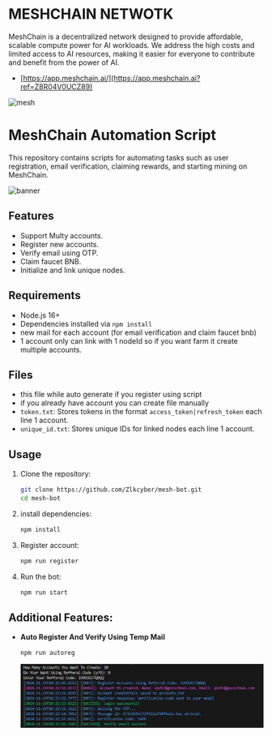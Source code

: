 # MESHCHAIN NETWOTK 
MeshChain is a decentralized network designed to provide affordable, scalable compute power for AI workloads. We address the high costs and limited access to AI resources, making it easier for everyone to contribute and benefit from the power of AI.
- [https://app.meshchain.ai/](https://app.meshchain.ai?ref=Z8R04V0UCZ89)

![mesh](image.png)

# MeshChain Automation Script

This repository contains scripts for automating tasks such as user registration, email verification, claiming rewards, and starting mining on MeshChain.

![banner](image-1.png)
## Features
- Support Multy accounts.
- Register new accounts.
- Verify email using OTP.
- Claim faucet BNB.
- Initialize and link unique nodes.

## Requirements
- Node.js 16+ 
- Dependencies installed via `npm install`
- new mail for each account (for email verification and claim faucet bnb)
- 1 account only can link with 1 nodeId so if you want farm it create multiple accounts.

## Files
- this file while auto generate if you register using script
- if you already have account you can create file manually
- `token.txt`: Stores tokens in the format `access_token|refresh_token` each line 1 account.
- `unique_id.txt`: Stores unique IDs for linked nodes each line 1 account.

## Usage
1. Clone the repository:
    ```bash
    git clone https://github.com/Zlkcyber/mesh-bot.git
    cd mesh-bot
    ```
2. install dependencies:
    ```bash
    npm install
    ```
3. Register account:
    ```bash
    npm run register
    ```
4. Run the bot:
    ```bash
    npm run start
    ```

## Additional Features:
- **Auto Register And Verify Using Temp Mail**

    ```bash
    npm run autoreg
    ```
    ![auto register](image-2.png)